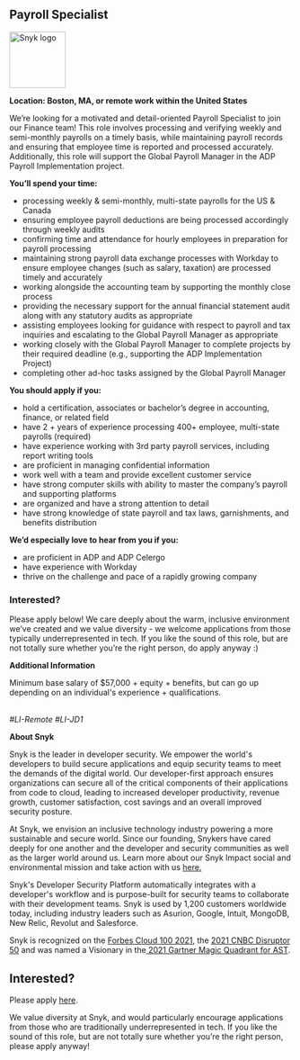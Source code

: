 Payroll Specialist
---

<img src="https://res.cloudinary.com/snyk/image/upload/v1537345894/press-kit/brand/logo-black.png" width="100" alt="Snyk logo" />

<p><strong>Location: Boston, MA, or remote work within the United States</strong></p>
<p><span style="font-weight: 400;">We’re looking for a motivated and detail-oriented Payroll Specialist to join our Finance team! This role involves processing and verifying weekly and semi-monthly payrolls on a timely basis, while maintaining payroll records and ensuring that employee time is reported and processed accurately.&nbsp; Additionally, this role will support the Global Payroll Manager in the ADP Payroll Implementation project.&nbsp;&nbsp;</span></p>
<p><strong>You’ll spend your time:</strong></p>
<ul>
<li style="font-weight: 400;"><span style="font-weight: 400;">processing weekly &amp; semi-monthly, multi-state payrolls for the US &amp; Canada</span></li>
<li style="font-weight: 400;"><span style="font-weight: 400;">ensuring employee payroll deductions are being processed accordingly through weekly audits</span></li>
<li style="font-weight: 400;"><span style="font-weight: 400;">confirming time and attendance for hourly employees in preparation for payroll processing</span></li>
<li style="font-weight: 400;"><span style="font-weight: 400;">maintaining strong payroll data exchange processes with Workday to ensure employee changes (such as salary, taxation) are processed timely and accurately</span></li>
<li style="font-weight: 400;"><span style="font-weight: 400;">working alongside the accounting team by supporting the monthly close process</span></li>
<li style="font-weight: 400;"><span style="font-weight: 400;">providing the necessary support for the annual financial statement audit along with any statutory audits as appropriate</span></li>
<li style="font-weight: 400;"><span style="font-weight: 400;">assisting employees looking for guidance with respect to payroll and tax inquiries and escalating to the Global Payroll Manager as appropriate</span></li>
<li style="font-weight: 400;"><span style="font-weight: 400;">working closely with the Global Payroll Manager to complete projects by their required deadline (e.g., supporting the ADP Implementation Project)</span></li>
<li style="font-weight: 400;"><span style="font-weight: 400;">completing other ad-hoc tasks assigned by the Global Payroll Manager</span></li>
</ul>
<p><strong>You should apply if you:</strong></p>
<ul>
<li style="font-weight: 400;"><span style="font-weight: 400;">hold a certification, associates or bachelor’s degree in accounting, finance, or related field</span></li>
<li style="font-weight: 400;"><span style="font-weight: 400;">have 2 + years of experience processing 400+ employee, multi-state payrolls (required)</span></li>
<li style="font-weight: 400;"><span style="font-weight: 400;">have experience working with 3rd party payroll services, including report writing tools</span></li>
<li style="font-weight: 400;"><span style="font-weight: 400;">are proficient in managing confidential information</span></li>
<li style="font-weight: 400;"><span style="font-weight: 400;">work well with a team and provide excellent customer service</span></li>
<li style="font-weight: 400;"><span style="font-weight: 400;">have strong computer skills with ability to master the company’s payroll and supporting platforms</span></li>
<li style="font-weight: 400;"><span style="font-weight: 400;">are organized and have a strong attention to detail</span></li>
<li style="font-weight: 400;"><span style="font-weight: 400;">have strong knowledge of state payroll and tax laws, garnishments, and benefits distribution&nbsp;</span></li>
</ul>
<p><strong>We’d especially love to hear from you if you:</strong></p>
<ul>
<li style="font-weight: 400;"><span style="font-weight: 400;">are proficient in ADP and ADP Celergo</span></li>
<li style="font-weight: 400;"><span style="font-weight: 400;">have experience with Workday</span></li>
<li style="font-weight: 400;"><span style="font-weight: 400;">thrive on the challenge and pace of a rapidly growing company</span></li>
</ul>
<h3><strong>Interested?</strong></h3>
<p><span style="font-weight: 400;">Please apply below! We care deeply about the warm, inclusive environment we’ve created and we value diversity - we welcome applications from those typically underrepresented in tech. If you like the sound of this role, but are not totally sure whether you’re the right person, do apply anyway :)</span></p>
<p><strong>Additional Information</strong></p>
<p><span style="font-weight: 400;">Minimum base salary of $57,000 + equity + benefits, but can go up depending on an individual's experience + qualifications.</span></p>
<p><span style="font-weight: 400;"><br></span><em><span style="font-weight: 400;">#LI-Remote #LI-JD1 </span></em></p><div class="content-conclusion"><p><strong>About Snyk</strong></p>
<p><span style="font-weight: 400;">Snyk is the leader in developer security. We empower the world's developers to build secure applications and equip security teams to meet the demands of the digital world. Our developer-first approach ensures organizations can secure all of the critical components of their applications from code to cloud, leading to increased developer productivity, revenue growth, customer satisfaction, cost savings and an overall improved security posture.&nbsp;</span></p>
<p><span style="font-weight: 400;">At Snyk, we envision an inclusive technology industry powering a more sustainable and secure world.</span> <span style="font-weight: 400;">Since our founding, Snykers have cared deeply for one another and the developer and security communities as well as the larger world around us. Learn more about our Snyk Impact social and environmental mission and take action with us </span><a href="https://snyk.io/about/snyk-impact/"><span style="font-weight: 400;">here.</span></a></p>
<p><span style="font-weight: 400;">Snyk's Developer Security Platform automatically integrates with a developer's workflow and is purpose-built for security teams to collaborate with their development teams. Snyk is used by 1,200 customers worldwide today, including industry leaders such as Asurion, Google, Intuit, MongoDB, New Relic, Revolut and Salesforce.</span></p>
<p><span style="font-weight: 400;">Snyk is recognized on the </span><a href="https://www.forbes.com/cloud100/#6f24b5ba5f94"><span style="font-weight: 400;">Forbes Cloud 100 2021</span></a><span style="font-weight: 400;">, the </span><a href="https://www.cnbc.com/2021/05/25/these-are-the-2021-cnbc-disruptor-50-companies.html"><span style="font-weight: 400;">2021 CNBC Disruptor 50</span></a><span style="font-weight: 400;"> and was named a Visionary in the</span><a href="https://snyk.io/blog/snyk-visionary-2021-gartner-magic-quadrant-for-ast/"><span style="font-weight: 400;"> 2021 Gartner Magic Quadrant for AST</span></a><span style="font-weight: 400;">.</span></p></div>

Interested?
---

Please apply [here](https://boards.greenhouse.io/snyk/jobs/6335528002#app).

We value diversity at Snyk, and would particularly encourage applications from those who are traditionally underrepresented in tech.
If you like the sound of this role, but are not totally sure whether you’re the right person, please apply anyway!
